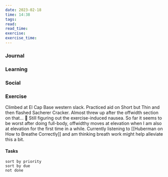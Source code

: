 ```yaml
---
date: 2023-02-18
time: 14:38
tags: 
read:
read_time:
exercise:
exercise_time:
---
```


### Journal

### Learning

### Social

### Exercise

Climbed at El Cap Base western slack. Practiced aid on Short but Thin and then flashed Sacherer Cracker. Almost threw up after the offwidth section on that... 🤢 
Still figuring out the exercise-induced nausea. So far it seems to be worst after doing full-body, offwidthy moves at elevation when I am also at elevation for the first time in a while.
Currently listening to [[Huberman on How to Breathe Correctly]] and am thinking breath work might help alleviate this a bit. 

#### Tasks












```tasks
sort by priority
sort by due
not done
```